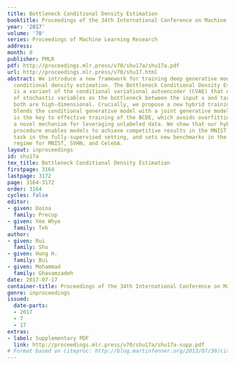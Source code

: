```yaml
---
title: Bottleneck Conditional Density Estimation
booktitle: Proceedings of the 34th International Conference on Machine Learning
year: '2017'
volume: '70'
series: Proceedings of Machine Learning Research
address: 
month: 0
publisher: PMLR
pdf: http://proceedings.mlr.press/v70/shu17a/shu17a.pdf
url: http://proceedings.mlr.press/v70/shu17.html
abstract: We introduce a new framework for training deep generative models for high-dimensional
  conditional density estimation. The Bottleneck Conditional Density Estimator (BCDE)
  is a variant of the conditional variational autoencoder (CVAE) that employs layer(s)
  of stochastic variables as the bottleneck between the input x and target y, where
  both are high-dimensional. Crucially, we propose a new hybrid training method that
  blends the conditional generative model with a joint generative model. Hybrid blending
  is the key to effective training of the BCDE, which avoids overfitting and provides
  a novel mechanism for leveraging unlabeled data. We show that our hybrid training
  procedure enables models to achieve competitive results in the MNIST quadrant prediction
  task in the fully-supervised setting, and sets new benchmarks in the semi-supervised
  regime for MNIST, SVHN, and CelebA.
layout: inproceedings
id: shu17a
tex_title: Bottleneck Conditional Density Estimation
firstpage: 3164
lastpage: 3172
page: 3164-3172
order: 3164
cycles: false
editor:
- given: Doina
  family: Precup
- given: Yee Whye
  family: Teh
author:
- given: Rui
  family: Shu
- given: Hung H.
  family: Bui
- given: Mohammad
  family: Ghavamzadeh
date: 2017-07-17
container-title: Proceedings of the 34th International Conference on Machine Learning
genre: inproceedings
issued:
  date-parts:
  - 2017
  - 7
  - 17
extras:
- label: Supplementary PDF
  link: http://proceedings.mlr.press/v70/shu17a/shu17a-supp.pdf
# Format based on citeproc: http://blog.martinfenner.org/2013/07/30/citeproc-yaml-for-bibliographies/
---
```

